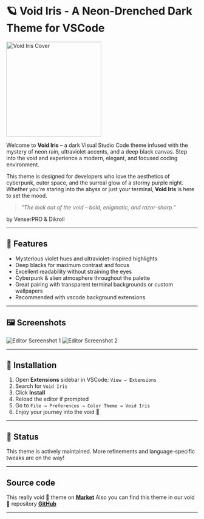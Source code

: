 # 🪐 Void Iris - A Neon-Drenched Dark Theme for VSCode

<img src="https://github.com/user-attachments/assets/05274799-0c66-431f-86eb-e616a2688ecc" alt="Void Iris Cover" width="250"/>

Welcome to **Void Iris** – a dark Visual Studio Code theme infused with the mystery of neon rain, ultraviolet accents, and a deep black canvas. Step into the void and experience a modern, elegant, and focused coding environment.

This theme is designed for developers who love the aesthetics of cyberpunk, outer space, and the surreal glow of a stormy purple night. Whether you're staring into the abyss or just your terminal, **Void Iris** is here to set the mood.

> _"The look out of the void – bold, enigmatic, and razor-sharp."_

by VenserPRO & Dikroll

---

## 🎨 Features

- Mysterious violet hues and ultraviolet-inspired highlights
- Deep blacks for maximum contrast and focus
- Excellent readability without straining the eyes
- Cyberpunk & alien atmosphere throughout the palette
- Great pairing with transparent terminal backgrounds or custom wallpapers
- Recommended with vscode background extensions

---

## 🖼 Screenshots

![Editor Screenshot 1](https://github.com/user-attachments/assets/102bcc13-9b6c-4d32-a0bf-92224a5cd350)
![Editor Screenshot 2](https://github.com/user-attachments/assets/81d965ce-27d8-4505-b045-f45b70886a46)

---

## 🚀 Installation

1. Open **Extensions** sidebar in VSCode: `View → Extensions`
2. Search for `Void Iris`
3. Click **Install**
4. Reload the editor if prompted
5. Go to `File → Preferences → Color Theme → Void Iris`
6. Enjoy your journey into the void 🌌

---

## 🧪 Status

This theme is actively maintained. More refinements and language-specific tweaks are on the way!

---

## Source code

This really void 🌌 theme on [**Market**](https://marketplace.visualstudio.com/items?itemName=Dikroll.void-iris-theme)
Also you can find this theme in our void 🌌 repository [**GitHub**](https://github.com/Dikroll/Void-Iris.git)

---
